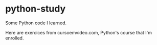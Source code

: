 # python-study
Some Python code I learned.

Here are exercices from cursoemvideo.com, Python's course that I'm enrolled.
